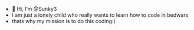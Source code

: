 - 👋 Hi, I’m @Sunky3
- I am just a lonely child who really wants to learn how to code in bedwars
- thats why my mission is to do this coding:)

<!---
Sunky3/Sunky3 is a ✨ special ✨ repository because its `README.md` (this file) appears on your GitHub profile.
You can click the Preview link to take a look at your changes.
--->

